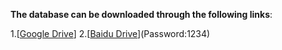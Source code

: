 **The database can be downloaded through the following links**:

1.[[Google Drive](https://drive.google.com/file/d/)]
2.[[Baidu Drive](https://pan.baidu.com/s/)](Password:1234)
